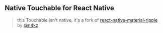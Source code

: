 ## Native Touchable for React Native

> this Touchable isn't native, it's a fork of [react-native-material-ripple](https://www.npmjs.com/package/react-native-material-ripple) by [@n4kz](https://github.com/n4kz)